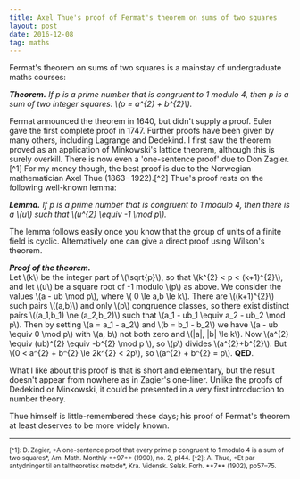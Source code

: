 ```yaml
---
title: Axel Thue's proof of Fermat's theorem on sums of two squares
layout: post
date: 2016-12-08
tag: maths
---
```


Fermat's theorem on sums of two squares is a mainstay of undergraduate maths courses:

***Theorem.** If p is a prime number that is congruent to 1 modulo 4, then p is a sum of two integer squares:
\\(p = a^{2} + b^{2}\\).*

Fermat announced the theorem in 1640, but didn't supply a proof.
Euler gave the first complete proof in 1747.
Further proofs have been given by many others, including Lagrange and Dedekind.
I first saw the theorem proved as an application of Minkowski's lattice theorem, although this is surely overkill.
There is now even a 'one-sentence proof' due to Don Zagier.[^1]
For my money though, the best proof is due to the Norwegian mathematician Axel Thue (1863&ndash;
1922).[^2] Thue's proof rests on the following well-known lemma:

***Lemma.** If p is a prime number that is congruent to 1 modulo 4, then there is a \\(u\\) such that
\\(u^{2} \\equiv -1 \\mod p\\).*

The lemma follows easily once you know that the group of units of a finite field is cyclic.
Alternatively one can give a direct proof using Wilson's theorem.

***Proof of the theorem.***  
Let \\(k\\) be the integer part of \\(\\sqrt{p}\\), so that \\(k^{2} < p < (k+1)^{2}\\), and let \\(u\\) be a square root of -1 modulo \\(p\\) as above.
We consider the values \\(a - ub \\mod p\\), where \\( 0 \\le a,b \\le k\\).
There are \\((k+1)^{2}\\) such pairs \\((a,b)\\) and only \\(p\\) congruence classes, so there exist distinct pairs \\((a_1,b_1) \\ne (a_2,b_2)\\) such that \\(a_1 - ub_1 \\equiv a_2 - ub_2 \\mod p\\).
Then by setting \\(a = a_1 - a_2\\) and \\(b = b_1 - b_2\\) we have \\(a - ub \\equiv 0 \\mod p\\) with \\(a, b\\) not both zero and \\(|a|, |b| \\le k\\).
Now \\(a^{2} \\equiv (ub)^{2} \\equiv -b^{2} \\mod p \\), so \\(p\\) divides \\(a^{2}+b^{2}\\).
But \\(0 < a^{2} + b^{2} \\le 2k^{2} < 2p\\), so \\(a^{2} + b^{2} = p\\).
**QED**.

What I like about this proof is that is short and elementary, but the result doesn't appear from nowhere as in Zagier's one-liner.
Unlike the proofs of Dedekind or Minkowski, it could be presented in a very first introduction to number theory.

Thue himself is little-remembered these days; his proof of Fermat's theorem at least deserves to be more widely known.

<hr>
<div style="font-size: 80%">
[^1]: D. Zagier, *A one-sentence proof that every prime p congruent to 1 modulo 4 is a sum of two squares*, Am. Math. Monthly **97** (1990), no. 2, p144.
[^2]: A. Thue, *Et par antydninger til en taltheoretisk metode*, Kra. Vidensk. Selsk. Forh. **7** (1902), pp57–75.
</div>
